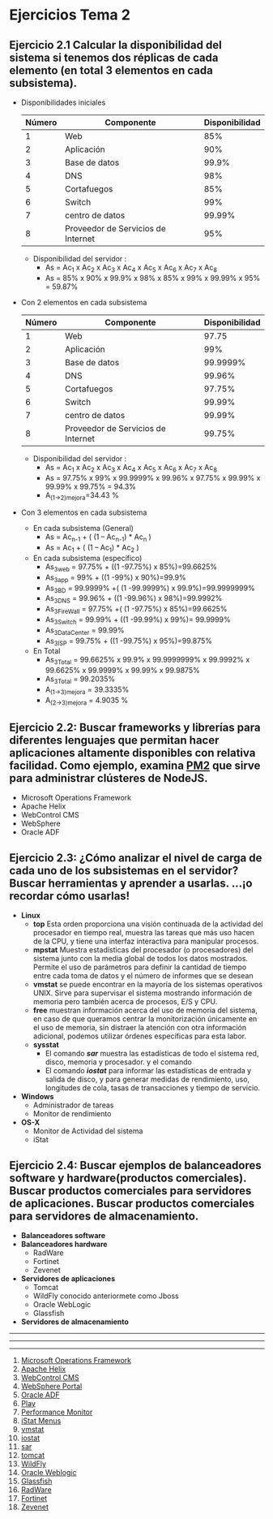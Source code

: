 # Ejercicios Tema 2

## Ejercicio 2.1 Calcular la disponibilidad del sistema si tenemos dos réplicas de cada elemento (en total 3 elementos en cada subsistema). 

* Disponibilidades iniciales 
	<table summary="Disponibilidad del sistema inicial">
	 	<thead>
			<tr>
			<th scope="col">Número</th>
			<th scope="col">Componente</th>
		   <th scope="col">Disponibilidad</th>
		   </tr>
	       </thead>
	       <tbody>
		 <tr> <td>1</td><td>Web </td><td> 85% </td></tr>
		   <tr><td>2 </td><td> Aplicación   </td><td> 90% </td> </tr>
		   <tr><td>3 </td><td> Base de datos   </td><td>99.9% </td> </tr>
		   <tr><td>4 </td><td> DNS   </td><td> 98%  </td> </tr>
		   <tr><td>5 </td><td> Cortafuegos   </td><td> 85% </td> </tr>
		   <tr><td>6 </td><td> Switch   </td><td> 99% </td> </tr>
		   <tr><td>7</td><td> centro de datos  </td><td> 99.99%  </td> </tr>
		   <tr><td>8</td><td> Proveedor de Servicios de Internet  </td><td> 95% </td> </tr>
	      </tbody>
	</table>


 	* Disponibilidad del servidor :  
		* As = Ac<sub>1</sub>  x Ac<sub>2</sub>  x Ac<sub>3</sub>  x Ac<sub>4</sub>  x Ac<sub>5</sub>  x Ac<sub>6</sub>  x Ac<sub>7</sub> x Ac<sub>8</sub>
		* As = 85% x 90% x 99.9% x 98% x 85% x 99% x 99.99% x 95% = 59.87%

* Con 2 elementos en cada subsistema 
	
	<table summary="Disponibilidad del sistema con 2 réplicas">
	 	<thead>
			<tr>
			<th scope="col">Número</th>
			<th scope="col">Componente</th>
		   <th scope="col">Disponibilidad</th>
		   </tr>
	       </thead>
	       <tbody>
		 <tr> <td>1</td><td>Web </td><td> 97.75 </td></tr>
		   <tr><td>2 </td><td> Aplicación   </td><td>99%</td> </tr>
		   <tr><td>3 </td><td> Base de datos   </td><td> 99.9999% </td> </tr>
		   <tr><td>4 </td><td> DNS   </td><td> 99.96% </td> </tr>
		   <tr><td>5 </td><td> Cortafuegos   </td><td>97.75% </td> </tr>
		   <tr><td>6 </td><td> Switch   </td><td> 99.99% </td> </tr>
		   <tr><td>7</td><td> centro de datos  </td><td> 99.99%  </td> </tr>
		   <tr><td>8</td><td> Proveedor de Servicios de Internet  </td><td> 99.75% </td> </tr>
	      </tbody>
	</table>

 	* Disponibilidad del servidor :  
		* As = Ac<sub>1</sub>  x Ac<sub>2</sub>  x Ac<sub>3</sub>  x Ac<sub>4</sub>  x Ac<sub>5</sub>  x Ac<sub>6</sub>  x Ac<sub>7</sub> x Ac<sub>8</sub> 
		* As = 97.75% x 99% x 99.9999% x 99.96% x 97.75% x 99.99% x 99.99% x 99.75% = 94.3%
		* A<sub>(1->2)mejora</sub>=34.43 %
		

* Con 3 elementos en cada subsistema 
	* En cada subsistema (General)
		* As = Ac<sub>n-1</sub> + ( (1 – Ac<sub>n-1</sub>) * Ac<sub>n</sub> )
		* As = Ac<sub>1</sub> + ( (1 – Ac<sub>1</sub>) * Ac<sub>2</sub> )
	* En cada subsistema (específico) 
		* As<sub>3web</sub> = 97.75% + ((1 -97.75%) x 85%)=99.6625%
		* As<sub>3app</sub> = 99% + ((1 -99%) x 90%)=99.9%
		* As<sub>3BD</sub> = 99.9999% +( (1 -99.9999%) x 99.9%)=99.9999999%
		* As<sub>3DNS</sub> = 99.96% + ((1 -99.96%) x 98%)=99.9992%
		* As<sub>3FireWall</sub> = 97.75% +( (1 -97.75%) x 85%)=99.6625%
		* As<sub>3Switch</sub> = 99.99% + ((1 -99.99%) x 99%)= 99.9999%	
		* As<sub>3DataCenter</sub> = 99.99%
		* As<sub>3ISP</sub> = 99.75% + ((1 -99.75%) x 95%)=99.875%		
	* En Total
		* As<sub>3Total</sub> = 99.6625% x 99.9% x 99.9999999% x 99.9992% x 99.6625% x 99.9999% x 99.99% x 99.9875%	
		* As<sub>3Total</sub> = 99.2035%
		* A<sub>(1->3)mejora</sub> = 39.3335%
		* A<sub>(2->3)mejora</sub> = 4.9035 %


##  Ejercicio 2.2: Buscar frameworks y librerías para diferentes lenguajes que permitan hacer aplicaciones altamente disponibles con relativa facilidad. Como ejemplo, examina [PM2](https://github.com/Unitech/pm2) que sirve para administrar clústeres de NodeJS. 
* Microsoft Operations Framework
* Apache Helix
* WebControl CMS
* WebSphere 
* Oracle ADF

## Ejercicio 2.3: ¿Cómo analizar el nivel de carga de cada uno de los subsistemas en el servidor? Buscar herramientas y aprender a usarlas. ...¡o recordar cómo usarlas! 
* **Linux**
	* **top** Esta orden proporciona una visión continuada de la actividad del procesador en tiempo real, muestra las tareas que más uso hacen de la CPU, y tiene una interfaz interactiva para manipular procesos. 
	* **mpstat** Muestra estadísticas del procesador (o procesadores) del sistema junto con la media global de todos los datos mostrados. Permite el uso de parámetros para definir la cantidad de tiempo entre cada toma de datos y el número de informes que se desean
	* **vmstat** se puede encontrar en la mayoría de los sistemas operativos UNIX. Sirve para supervisar el sistema mostrando información de memoria pero también acerca de procesos, E/S y CPU. 	
	* **free** muestran información acerca del uso de memoria del sistema, en caso de que queramos centrar la monitorización únicamente en el uso de memoria, sin distraer la atención con otra información adicional, podemos utilizar órdenes específicas para esta labor.
	* **sysstat** 
		* El comando ***sar*** muestra las estadísticas de todo el sistema red, disco, memoria y procesador. y el comando 
		*  El comando ***iostat*** para informar las estadísticas de entrada y salida de disco, y para generar medidas de rendimiento, uso, longitudes de cola, tasas de transacciones y tiempo de servicio.
* **Windows**
	* Administrador de tareas
	* Monitor de rendimiento
* **OS-X**
	* Monitor de Actividad del sistema
	* iStat

## Ejercicio 2.4: Buscar ejemplos de balanceadores software y hardware(productos comerciales). Buscar productos comerciales para servidores de aplicaciones. Buscar productos comerciales para servidores de almacenamiento. 
* __**Balanceadores software**__
* __**Balanceadores hardware**__
	* RadWare
	* Fortinet
	* Zevenet
* __**Servidores de aplicaciones**__
	* Tomcat
	* WildFly conocido anteriormete como Jboss	
	* Oracle WebLogic
	* Glassfish
* __**Servidores de almacenamiento**__

___
***
- - -	
1. [Microsoft Operations Framework](https://msdn.microsoft.com/es-es/library/aa560207.aspx)
2. [Apache Helix](http://helix.apache.org/)
3. [WebControl CMS](http://www.webcontrol.es/es/vision-global/que-es-webcontrol-cms/)
4. [WebSphere Portal](https://www-01.ibm.com/marketing/iwm/tnd/demo.jsp?id=WebSphere+Dashboard+Framework+Mar07&locale=es&ibm-refresh=Refresh)
5. [Oracle ADF](http://www.oracle.com/technetwork/developer-tools/adf/overview/index.html)
6. [Play](https://www.playframework.com/)
7. [Performance Monitor](https://technet.microsoft.com/es-es/library/cc749115(v=ws.11).aspx)
8. [iStat Menus](https://bjango.com/mac/istatmenus/#)
9. [vmstat](https://docs.oracle.com/cd/E24842_01/html/E23086/spmonitor-22.html#scrolltoc)
10. [iostat](https://docs.oracle.com/cd/E24842_01/html/E23086/spmonitor-4.html)
11. [sar](https://docs.oracle.com/cd/E24842_01/html/E23086/spmonitor-8.html#scrolltoc)
12. [tomcat](http://tomcat.apache.org/)
13. [WildFly](https://docs.jboss.org/author/display/WFLY10/Documentation?_sscc=t)
14. [Oracle Weblogic](http://www.oracle.com/technetwork/middleware/weblogic/overview/index-085209.html)
15. [Glassfish](https://glassfish.java.net/)
16. [RadWare](https://www.radware.com/products/alteon/)
17. [Fortinet](https://www.fortinet.com/products/application-delivery-controllers/fortiadc.html)
18. [Zevenet](https://www.zevenet.com/products/enterprise/hardware/)